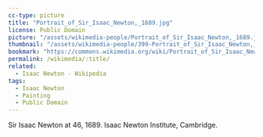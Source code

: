 ```yaml
---
cc-type: picture
title: "Portrait_of_Sir_Isaac_Newton,_1689.jpg"
license: Public Domain
picture: "/assets/wikimedia-people/Portrait_of_Sir_Isaac_Newton,_1689.jpg"
thumbnail: "/assets/wikimedia-people/399-Portrait_of_Sir_Isaac_Newton,_1689.jpg"
bookmark: "https://commons.wikimedia.org/wiki/Portrait_of_Sir_Isaac_Newton,_1689.jpg"
permalink: /wikimedia/:title/
related:
  - Isaac Newton - Wikipedia
tags:
  - Isaac Newton
  - Painting
  - Public Domain
---
```

Sir Isaac Newton at 46, 1689. Isaac Newton Institute, Cambridge.